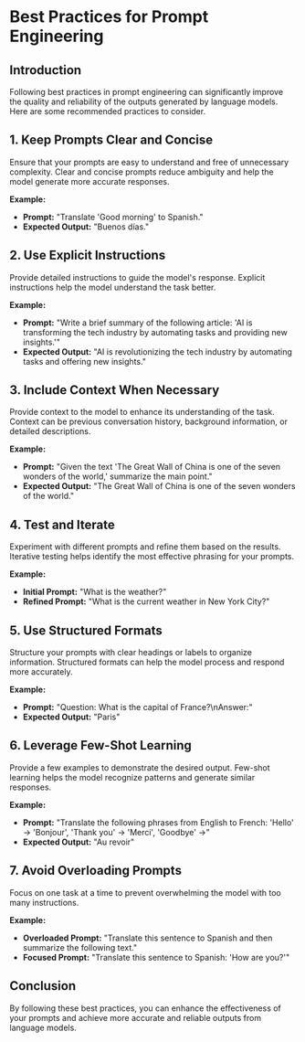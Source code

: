 # Best Practices for Prompt Engineering

## Introduction
Following best practices in prompt engineering can significantly improve the quality and reliability of the outputs generated by language models. Here are some recommended practices to consider.

## 1. Keep Prompts Clear and Concise
Ensure that your prompts are easy to understand and free of unnecessary complexity. Clear and concise prompts reduce ambiguity and help the model generate more accurate responses.

**Example:**
- **Prompt:** "Translate 'Good morning' to Spanish."
- **Expected Output:** "Buenos días."

## 2. Use Explicit Instructions
Provide detailed instructions to guide the model's response. Explicit instructions help the model understand the task better.

**Example:**
- **Prompt:** "Write a brief summary of the following article: 'AI is transforming the tech industry by automating tasks and providing new insights.'"
- **Expected Output:** "AI is revolutionizing the tech industry by automating tasks and offering new insights."

## 3. Include Context When Necessary
Provide context to the model to enhance its understanding of the task. Context can be previous conversation history, background information, or detailed descriptions.

**Example:**
- **Prompt:** "Given the text 'The Great Wall of China is one of the seven wonders of the world,' summarize the main point."
- **Expected Output:** "The Great Wall of China is one of the seven wonders of the world."

## 4. Test and Iterate
Experiment with different prompts and refine them based on the results. Iterative testing helps identify the most effective phrasing for your prompts.

**Example:**
- **Initial Prompt:** "What is the weather?"
- **Refined Prompt:** "What is the current weather in New York City?"

## 5. Use Structured Formats
Structure your prompts with clear headings or labels to organize information. Structured formats can help the model process and respond more accurately.

**Example:**
- **Prompt:** "Question: What is the capital of France?\nAnswer:"
- **Expected Output:** "Paris"

## 6. Leverage Few-Shot Learning
Provide a few examples to demonstrate the desired output. Few-shot learning helps the model recognize patterns and generate similar responses.

**Example:**
- **Prompt:** "Translate the following phrases from English to French: 'Hello' -> 'Bonjour', 'Thank you' -> 'Merci', 'Goodbye' ->"
- **Expected Output:** "Au revoir"

## 7. Avoid Overloading Prompts
Focus on one task at a time to prevent overwhelming the model with too many instructions.

**Example:**
- **Overloaded Prompt:** "Translate this sentence to Spanish and then summarize the following text."
- **Focused Prompt:** "Translate this sentence to Spanish: 'How are you?'"

## Conclusion
By following these best practices, you can enhance the effectiveness of your prompts and achieve more accurate and reliable outputs from language models.